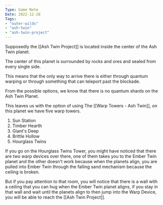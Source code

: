 ```yaml
---
Type: Game Note
Date: 2022-12-28
Tags:
- "outer-wilds"
- "ash-twin"
- "ash-twin-project"
---
```

Supposedly the [[Ash Twin Project]] is located inside the center of the Ash Twin planet.

The center of this planet is surrounded by rocks and ores and sealed from every single side.

This means that the only way to arrive there is either through quantum warping or through something that can teleport past the blockade.

From the possible options, we know that there is no quantum shards on the Ash Twin Planet.

This leaves us with the option of using The [[Warp Towers - Ash Twin]], on this planet we have five warp towers.

1. Sun Station
2. Timber Hearth
3. Giant's Deep
4. Brittle Hollow
5. Hourglass Twins

If you go on the Hourglass Twins Tower, you might have noticed that there are two warp devices over there, one of them takes you to the Ember Twin planet and the other doesn't work because when the planets align, you are pulled into Ember Twin through the falling sand mechanism because the ceiling is broken.

But if you pay attention to that room, you will notice that there is a wall with a ceiling that you can hug when the Ember Twin planet aligns, if you stay in that wall and wait until the planets align to then jump into the Warp Device, you will be able to reach the [[Ash Twin Project]].




